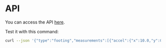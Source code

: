 # API

You can access the API [here](https://api.rj45.ddulce.app/docs).

Test it with this command:

``` bash
curl --json '{"type":"footing","measurements":[{"accel":{"x":10.0,"y":0.059,"z":0.10},"gyro":{"x":0.314,"y":0.52,"z":0.19}},{"accel":{"x":9.8,"y":-0.032,"z":0.15},"gyro":{"x":0.250,"y":0.48,"z":0.17}},{"accel":{"x":10.1,"y":0.040,"z":0.12},"gyro":{"x":0.312,"y":0.50,"z":0.20}},{"accel":{"x":9.9,"y":0.012,"z":0.09},"gyro":{"x":0.290,"y":0.55,"z":0.16}},{"accel":{"x":10.0,"y":-0.045,"z":0.13},"gyro":{"x":0.320,"y":0.51,"z":0.18}}]}' localhost:8080/tests
```